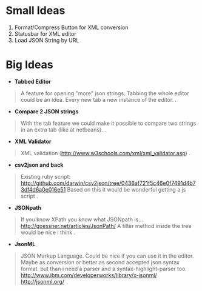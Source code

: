 # Small Ideas #
  1. Format/Compress Button for XML conversion
  1. Statusbar for XML editor
  1. Load JSON String by URL

# Big Ideas #
  * **Tabbed Editor**
> A feature for opening "more" json strings. Tabbing the whole editor could be an idea. Every new tab a new instance of the editor.
.

  * **Compare 2 JSON strings**
> With the tab feature we could make it possible to compare two strings in an extra tab (like at netbeans).
.

  * **XML Validator**
> XML validation (http://www.w3schools.com/xml/xml_validator.asp)
.

  * **csv2json and back**
> Existing ruby script: http://github.com/darwin/csv2json/tree/0436af721f5c46e0f7491d4b73df4d6a0e016e51 Based on this it would be wonderful getting a js script
.

  * **JSONpath**
> If you know XPath you know what JSONpath is... http://goessner.net/articles/JsonPath/ A filter method inside the tree would be nice i think
.

  * **JsonML**
> JSON Markup Language. Could be nice if you can use it in the editor. Maybe as conversion or better as second accepted json syntax format. but than i need a parser and a syntax-highlight-parser too. http://www.ibm.com/developerworks/library/x-jsonml/ http://jsonml.org/
